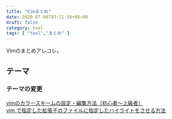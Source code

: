 ```yaml
---
title: "Vimまとめ"
date: 2020-07-06T03:21:50+09:00
draft: false
category: tool
tags: [ "tool","まとめ" ]
---
```


Vimのまとめアレコレ。

<!--more-->

## テーマ
### テーマの変更
[vimのカラースキームの設定・編集方法（初心者〜上級者）](https://qiita.com/sff1019/items/3f73856b78d7fa2731c7)  
[vim で指定した拡張子のファイルに指定したハイライトをさせる方法](http://weble.org/2010/04/04/vim-filetype)  
